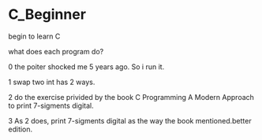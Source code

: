 # C_Beginner
begin to learn C 

what does each program do?

0 the poiter shocked me 5 years ago. So i run it.

1 swap two int has 2 ways.

2 do the exercise privided by the book C Programming A Modern Approach to print 7-sigments digital.

3 As 2 does, print 7-sigments digital as the way the book mentioned.better edition.
